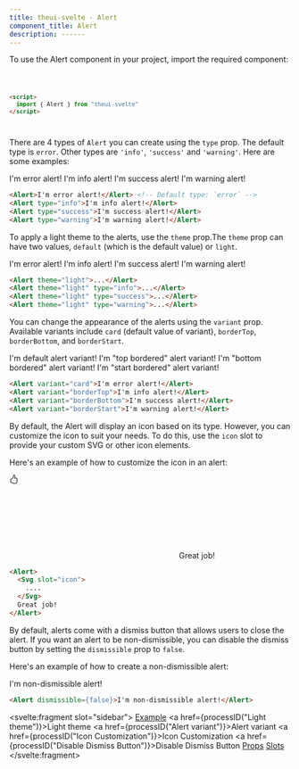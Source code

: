 ```yaml
---
title: theui-svelte - Alert
component_title: Alert
description: ------
---
```


<script lang="ts">
  import type { PageData } from "./$types";
  import DocContainer from "$lib/ui/doc/Container.svelte";
  import Head from "$lib/ui/doc/Head.svelte";
  import Block from "$lib/ui/doc/Block.svelte";
  import Code from "$lib/ui/doc/Code.svelte";
  import DataTable from "$lib/ui/doc/DataTable.svelte";
  import Example from "$lib/ui/doc/Example.svelte";
  import { Alert, Svg } from "theui-svelte";
  import { processID } from "$lib";

  export let data: PageData;
</script>

<DocContainer>
  <Head title="Alert" text="The Alert component displays feedback or contextual messages to your users. Using the Alert component, you can provide various types of feedback such as success, error, warning, or general information." />
  <Block title="Setup">
    <p class="not-prose">To use the Alert component in your project, import the required component:</p>
<Code title="Import">

```html
<script>
  import { Alert } from "theui-svelte"
</script>
```
</Code>
  </Block>

  <Block title="Usage">
    <p class="not-prose mb-4">There are 4 types of <code>Alert</code> you can create using the <code>type</code> prop. The default type is <code>error</code>. Other types are <code>'info'</code>, <code>'success'</code> and <code>'warning'</code>. Here are some examples:</p>
    <Example>
      <svelte:fragment slot="example">
        <Alert>I'm error alert!</Alert>
        <Alert type="info">I'm info alert!</Alert>
        <Alert type="success">I'm success alert!</Alert>
        <Alert type="warning">I'm warning alert!</Alert>
      </svelte:fragment>
<div slot="code">

```html
<Alert>I'm error alert!</Alert> <!-- Default type: `error` -->
<Alert type="info">I'm info alert!</Alert>
<Alert type="success">I'm success alert!</Alert>
<Alert type="warning">I'm warning alert!</Alert>
```
</div>
    </Example>
  </Block>


  <Block title="Light Theme">
    <p class="not-prose mb-4">To apply a light theme to the alerts, use the <code>theme</code> prop.The <code>theme</code> prop can have two values, <code>default</code> (which is the default value) or <code>light</code>.</p> 
    <Example>
      <svelte:fragment slot="example">
        <Alert theme="light">I'm error alert!</Alert>
        <Alert theme="light" type="info">I'm info alert!</Alert>
        <Alert theme="light" type="success">I'm success alert!</Alert>
        <Alert theme="light" type="warning">I'm warning alert!</Alert>
      </svelte:fragment>
<div slot="code">

```html
<Alert theme="light">...</Alert>
<Alert theme="light" type="info">...</Alert>
<Alert theme="light" type="success">...</Alert>
<Alert theme="light" type="warning">...</Alert>
```
</div>
    </Example>
  </Block>


  <Block title="Alert Variant">
    <p class="not-prose mb-4">You can change the appearance of the alerts using the <code>variant</code> prop. Available variants include <code>card</code> (default value of variant), <code>borderTop</code>, <code>borderBottom</code>, and <code>borderStart</code>.</p>
    <Example>
      <svelte:fragment slot="example">
        <Alert variant="card">I'm default alert variant!</Alert>
        <Alert variant="borderTop">I'm "top bordered" alert variant!</Alert>
        <Alert variant="borderBottom">I'm "bottom bordered" alert variant!</Alert>
        <Alert variant="borderStart">I'm "start bordered" alert variant!</Alert>
      </svelte:fragment>
<div slot="code">

```html
<Alert variant="card">I'm error alert!</Alert>
<Alert variant="borderTop">I'm info alert!</Alert>
<Alert variant="borderBottom">I'm success alert!</Alert>
<Alert variant="borderStart">I'm warning alert!</Alert>
```
</div>
    </Example>
  </Block>

  <Block title="Icon Customization">
    <p class="not-prose mb-4">By default, the Alert will display an icon based on its type. However, you can customize the icon to suit your needs. To do this, use the <code>icon</code> slot to provide your custom SVG or other icon elements.</p>
    <p class="not-prose mb-4">Here's an example of how to customize the icon in an alert:</p>
    <Example>
      <svelte:fragment slot="example">
        <Alert type="success">
          <Svg slot="icon">
            <path d="M8.864.046C7.908-.193 7.02.53 6.956 1.466c-.072 1.051-.23 2.016-.428 2.59-.125.36-.479 1.013-1.04 1.639-.557.623-1.282 1.178-2.131 1.41C2.685 7.288 2 7.87 2 8.72v4.001c0 .845.682 1.464 1.448 1.545 1.07.114 1.564.415 2.068.723l.048.03c.272.165.578.348.97.484.397.136.861.217 1.466.217h3.5c.937 0 1.599-.477 1.934-1.064a1.86 1.86 0 0 0 .254-.912c0-.152-.023-.312-.077-.464.201-.263.38-.578.488-.901.11-.33.172-.762.004-1.149.069-.13.12-.269.159-.403.077-.27.113-.568.113-.857 0-.288-.036-.585-.113-.856a2 2 0 0 0-.138-.362 1.9 1.9 0 0 0 .234-1.734c-.206-.592-.682-1.1-1.2-1.272-.847-.282-1.803-.276-2.516-.211a10 10 0 0 0-.443.05 9.4 9.4 0 0 0-.062-4.509A1.38 1.38 0 0 0 9.125.111zM11.5 14.721H8c-.51 0-.863-.069-1.14-.164-.281-.097-.506-.228-.776-.393l-.04-.024c-.555-.339-1.198-.731-2.49-.868-.333-.036-.554-.29-.554-.55V8.72c0-.254.226-.543.62-.65 1.095-.3 1.977-.996 2.614-1.708.635-.71 1.064-1.475 1.238-1.978.243-.7.407-1.768.482-2.85.025-.362.36-.594.667-.518l.262.066c.16.04.258.143.288.255a8.34 8.34 0 0 1-.145 4.725.5.5 0 0 0 .595.644l.003-.001.014-.003.058-.014a9 9 0 0 1 1.036-.157c.663-.06 1.457-.054 2.11.164.175.058.45.3.57.65.107.308.087.67-.266 1.022l-.353.353.353.354c.043.043.105.141.154.315.048.167.075.37.075.581 0 .212-.027.414-.075.582-.05.174-.111.272-.154.315l-.353.353.353.354c.047.047.109.177.005.488a2.2 2.2 0 0 1-.505.805l-.353.353.353.354c.006.005.041.05.041.17a.9.9 0 0 1-.121.416c-.165.288-.503.56-1.066.56z"/>
          </Svg>
          Great job!
        </Alert>
      </svelte:fragment>
<div slot="code">

```html
<Alert>
  <Svg slot="icon">
    ....
  </Svg>
  Great job!
</Alert>
```
</div>
    </Example>
  </Block>

  <Block title="Disable Dismiss Button">
    <p class="not-prose mb-4">By default, alerts come with a dismiss button that allows users to close the alert. If you want an alert to be non-dismissible, you can disable the dismiss button by setting the <code>dismissible</code> prop to <code>false</code>.</p>
    <p class="not-prose mb-4">Here's an example of how to create a non-dismissible alert:</p>
    <Example>
      <svelte:fragment slot="example">
        <Alert dismissible={false}>I'm non-dismissible alert!</Alert>
      </svelte:fragment>
<div slot="code">

```html
<Alert dismissible={false}>I'm non-dismissible alert!</Alert>
```
</div>
    </Example>
  </Block>

  <Block title="Props">
    <DataTable data={data.component.props} hideText={true} />
  </Block>
  <Block title="Slots">
    <DataTable data={data.component.slots} type="slots"/>
  </Block>

  <svelte:fragment slot="sidebar">
    <a href="#example">Example</a>
    <a href={processID("Light theme")}>Light theme</a>
    <a href={processID("Alert variant")}>Alert variant</a>
    <a href={processID("Icon Customization")}>Icon Customization</a>
    <a href={processID("Disable Dismiss Button")}>Disable Dismiss Button</a>
    <a href="#props">Props</a>
    <a href="#slots">Slots</a>
  </svelte:fragment>
</DocContainer>